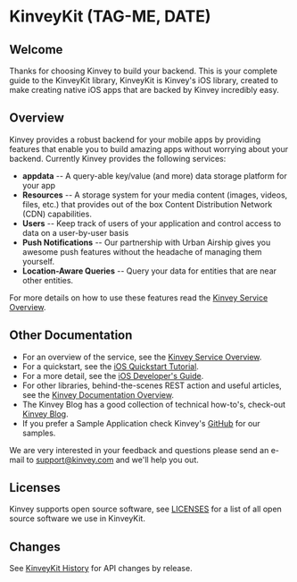 KinveyKit (TAG-ME, DATE)
==========

## Welcome

Thanks for choosing Kinvey to build your backend.  This is your complete guide to the KinveyKit library,
KinveyKit is Kinvey's iOS library, created to make creating native iOS apps that are backed by Kinvey
incredibly easy.

## Overview

Kinvey provides a robust backend for your mobile apps by providing features that enable
you to build amazing apps without worrying about your backend.  Currently Kinvey provides
the following services:

* __appdata__ -- A query-able key/value (and more) data storage platform for your app
* __Resources__ -- A storage system for your media content (images, videos, files, etc.) that
provides out of the box Content Distribution Network (CDN) capabilities.
* __Users__ --  Keep track of users of your application and control access to data on a user-by-user basis
* __Push Notifications__ -- Our partnership with Urban Airship gives you awesome push features without the headache of managing them yourself.
* __Location-Aware Queries__ -- Query your data for entities that are near other entities.

For more details on how to use these features read the [Kinvey Service Overview](https://console.kinvey.com/#docs/kinvey/service-overview).

## Other Documentation

* For an overview of the service, see the [Kinvey Service Overview](https://console.kinvey.com/#docs/kinvey/service-overview).
* For a quickstart, see the [iOS Quickstart Tutorial](https://console.kinvey.com/#docs/iOS/iOS-Quickstart-Tutorial).
* For a more detail, see the [iOS Developer's Guide](https://console.kinvey.com/#docs/iOS/iOS-Developers-Guide).
* For other libraries, behind-the-scenes REST action and useful articles, see the [Kinvey Documentation Overview](https://console.kinvey.com/#docs/kinvey/Overview).
* The Kinvey Blog has a good collection of technical how-to's, check-out [Kinvey Blog](http://www.kinvey.com/index.php/Kinvey-Blog).
* If you prefer a Sample Application check Kinvey's [GitHub](https://github.com/Kinvey) for our samples.

We are very interested in your feedback and questions please send an e-mail to <support@kinvey.com> and we'll help you out.


## Licenses

Kinvey supports open source software, see [LICENSES](docs/LICENSES.html) for a list of all open source software we use in KinveyKit.

## Changes

See [KinveyKit History](docs/KinveyKit-History.html) for API changes by release.
